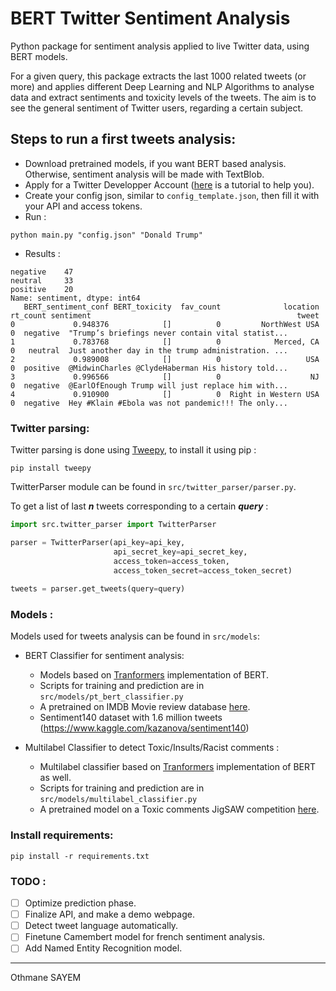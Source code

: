 # BERT Twitter Sentiment Analysis
Python package for sentiment analysis applied to live Twitter data, using BERT models. 

For a given query, this package extracts the last 1000 related tweets (or more) and applies different Deep Learning and NLP Algorithms to analyse data and extract sentiments and toxicity levels of the tweets. The aim is to see the general sentiment of Twitter users, regarding a certain subject. 


## Steps to run a first tweets analysis:

-   Download pretrained models, if you want BERT based analysis. Otherwise, sentiment analysis will be made with TextBlob.
-   Apply for a Twitter Developper Account ([here](https://www.extly.com/docs/autotweetng_joocial/tutorials/how-to-auto-post-from-joomla-to-twitter/apply-for-a-twitter-developer-account/#apply-for-a-developer-account "Twitter developer account") is a tutorial to help you).
-   Create your config json, similar to `config_template.json`, then fill it with your API and access tokens.
-   Run :
```
python main.py "config.json" "Donald Trump"
```
- Results : 
```
negative    47
neutral     33
positive    20
Name: sentiment, dtype: int64
   BERT_sentiment_conf BERT_toxicity  fav_count              location  rt_count sentiment                                              tweet
0             0.948376            []          0         NorthWest USA         0  negative  "Trump’s briefings never contain vital statist...
1             0.783768            []          0            Merced, CA         0   neutral  Just another day in the trump administration. ...
2             0.989008            []          0                   USA         0  positive  @MidwinCharles @ClydeHaberman His history told...
3             0.996566            []          0                    NJ         0  negative  @EarlOfEnough Trump will just replace him with...
4             0.910900            []          0  Right in Western USA         0  negative  Hey #Klain #Ebola was not pandemic!!! The only...
```


### Twitter parsing: 
Twitter parsing is done using [Tweepy]("https://github.com/tweepy/tweepy"), to install it using pip :
```
pip install tweepy
```
TwitterParser module can be found in `src/twitter_parser/parser.py`. 

To get a list of last **_n_** tweets corresponding to a certain **_query_** : 
```python
import src.twitter_parser import TwitterParser

parser = TwitterParser(api_key=api_key,
                       api_secret_key=api_secret_key,
                       access_token=access_token,
                       access_token_secret=access_token_secret)
                       
tweets = parser.get_tweets(query=query)
```

### Models : 
Models used for tweets analysis can be found in `src/models`: 
-   BERT Classifier for sentiment analysis: 
    -   Models based on [Tranformers]("https://github.com/huggingface/transformers") implementation of BERT. 
    -   Scripts for training and prediction are in `src/models/pt_bert_classifier.py`
    -   A pretrained on IMDB Movie review database [here](https://drive.google.com/file/d/1mD4SEniTFVuf8mM48GlGn_ofYV3ylP4o/view?usp=sharing "PyTorch BERT weights for IMDB").
    -   Sentiment140 dataset with 1.6 million tweets (https://www.kaggle.com/kazanova/sentiment140)

- Multilabel Classifier to detect Toxic/Insults/Racist comments :
    -   Multilabel classifier based on [Tranformers]("https://github.com/huggingface/transformers") implementation of BERT as well. 
    -   Scripts for training and prediction are in `src/models/multilabel_classifier.py`
    -   A pretrained model on a Toxic comments JigSAW competition [here](https://drive.google.com/file/d/1W3HQBYsjCpgumFIXiGHuHW1cXQ38nC-w/view?usp=sharing "MultiLabel PyTorch BERT weights for IMDB"). 

### Install requirements:
```
pip install -r requirements.txt
```

### TODO : 
- [ ] Optimize prediction phase.
- [ ] Finalize API, and make a demo webpage. 
- [ ] Detect tweet language automatically.
- [ ] Finetune Camembert model for french sentiment analysis.
- [ ] Add Named Entity Recognition model. 
---
Othmane SAYEM
